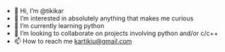 - 👋 Hi, I’m @tikikar
- 👀 I’m interested in absolutely anything that makes me curious
- 🌱 I’m currently learning python
- 💞️ I’m looking to collaborate on projects involving python and/or c/c++
- 📫 How to reach me kartikiu@gmail.com

<!---
tikikar/tikikar is a ✨ special ✨ repository because its `README.md` (this file) appears on your GitHub profile.
You can click the Preview link to take a look at your changes.
--->
